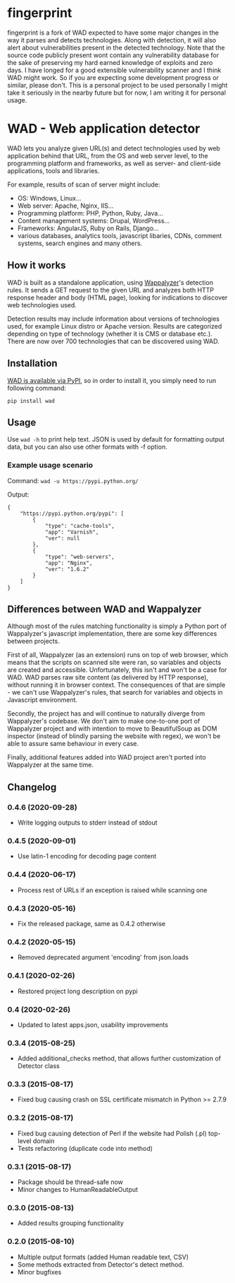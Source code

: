 # fingerprint
fingerprint is a fork of WAD expected to have some major changes in the way it parses and detects technologies. Along with detection, it will also alert about vulnerabilities present in the detected technology. Note that the source code publicly present wont contain any vulnerability database for the sake of preserving my hard earned knowledge of exploits and zero days. I have longed for a good extensible vulnerability scanner and I think WAD might work. So if you are expecting some development progress or similar, please don't. This is a personal project to be used personally I might take it seriously in the nearby future but for now, I am writing it for personal usage.

# WAD - Web application detector

WAD lets you analyze given URL(s) and detect technologies used by web application behind that URL, 
from the OS and web server level, to the programming platform and frameworks, as well as server- and client-side
applications, tools and libraries. 

For example, results of scan of server might include: 

  * OS: Windows, Linux...
  * Web server: Apache, Nginx, IIS...
  * Programming platform: PHP, Python, Ruby, Java...
  * Content management systems: Drupal, WordPress...
  * Frameworks: AngularJS, Ruby on Rails, Django...
  * various databases, analytics tools, javascript libaries, CDNs, comment systems, search engines and many others.
  

## How it works
WAD is built as a standalone application, using [Wappalyzer](https://github.com/AliasIO/Wappalyzer)'s
detection rules. It sends a GET request to the given URL and analyzes both HTTP response header and body (HTML page), 
looking for indications to discover web technologies used. 

Detection results may include information about versions of technologies used, for example Linux distro or Apache version. 
Results are categorized depending on type of technology (whether it is CMS or database etc.). There are now over 700 
technologies that can be discovered using WAD.

## Installation
[WAD is available via PyPI](https://pypi.python.org/pypi/wad), so in order to install it, you simply need to run following command:

`pip install wad`

## Usage
Use `wad -h` to print help text.
JSON is used by default for formatting output data, but you can also use other formats with -f <format> option.
### Example usage scenario
Command: `wad -u https://pypi.python.org/` 

Output:

```
{
    "https://pypi.python.org/pypi": [
        {
            "type": "cache-tools", 
            "app": "Varnish", 
            "ver": null
        }, 
        {
            "type": "web-servers", 
            "app": "Nginx", 
            "ver": "1.6.2"
        }
    ]
}
```

## Differences between WAD and Wappalyzer
Although most of the rules matching functionality is simply a Python port of Wappalyzer's javascript implementation, there are some key differences between projects.

First of all, Wappalyzer (as an extension) runs on top of web browser, which means that the scripts on scanned site were ran, so variables and objects are created and accessible. 
Unfortunately, this isn't and won't be a case for WAD. WAD parses raw site content (as delivered by HTTP response), without running it in browser context. 
The consequences of that are simple - we can't use Wappalyzer's rules, that search for variables and objects in Javascript environment.

Secondly, the project has and will continue to naturally diverge from Wappalyzer's codebase. We don't aim to make one-to-one port of Wappalyzer project and with intention to move to BeautifulSoup as DOM inspector (instead of blindly parsing the website with regex), we won't be able to assure same behaviour in every case. 

Finally, additional features added into WAD project aren't ported into Wappalyzer at the same time.

## Changelog
### 0.4.6 (2020-09-28)

- Write logging outputs to stderr instead of stdout

### 0.4.5 (2020-09-01)

- Use latin-1 encoding for decoding page content

### 0.4.4 (2020-06-17)

- Process rest of URLs if an exception is raised while scanning one

### 0.4.3 (2020-05-16)

- Fix the released package, same as 0.4.2 otherwise

### 0.4.2 (2020-05-15)

- Removed deprecated argument 'encoding' from json.loads

### 0.4.1 (2020-02-26)

- Restored project long description on pypi

### 0.4 (2020-02-26)

- Updated to latest apps.json, usability improvements

### 0.3.4 (2015-08-25)

- Added additional_checks method, that allows further customization of Detector class

### 0.3.3 (2015-08-17)

- Fixed bug causing crash on SSL certificate mismatch in Python >= 2.7.9

### 0.3.2 (2015-08-17)

- Fixed bug causing detection of Perl if the website had Polish (.pl) top-level domain
- Tests refactoring (duplicate code into method)

### 0.3.1 (2015-08-17)

- Package should be thread-safe now
- Minor changes to HumanReadableOutput

### 0.3.0 (2015-08-13)

- Added results grouping functionality

### 0.2.0 (2015-08-10)

- Multiple output formats (added Human readable text, CSV)
- Some methods extracted from Detector's detect method.
- Minor bugfixes
